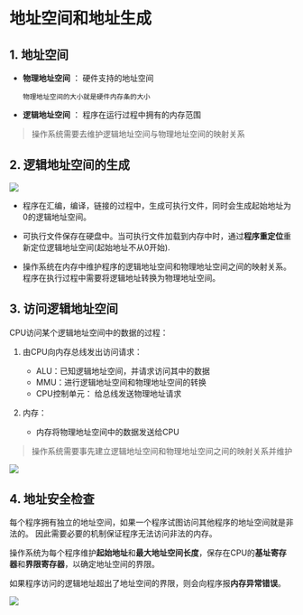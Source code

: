 # 地址空间和地址生成

## 1. 地址空间

- **物理地址空间** ： 硬件支持的地址空间

      物理地址空间的大小就是硬件内存条的大小

- **逻辑地址空间** ： 程序在运行过程中拥有的内存范围


> 操作系统需要去维护逻辑地址空间与物理地址空间的映射关系

## 2. 逻辑地址空间的生成

![](https://gitee.com/existorlive/exist-or-live-pic/raw/master/%E6%88%AA%E5%B1%8F2020-10-14%20%E4%B8%8B%E5%8D%883.13.34.png)

- 程序在汇编，编译，链接的过程中，生成可执行文件，同时会生成起始地址为0的逻辑地址空间。

- 可执行文件保存在硬盘中。当可执行文件加载到内存中时，通过**程序重定位**重新定位逻辑地址空间(起始地址不从0开始).

- 操作系统在内存中维护程序的逻辑地址空间和物理地址空间之间的映射关系。程序在执行过程中需要将逻辑地址转换为物理地址空间。

## 3. 访问逻辑地址空间

CPU访问某个逻辑地址空间中的数据的过程：

1. 由CPU向内存总线发出访问请求：
    
    - ALU：已知逻辑地址空间，并请求访问其中的数据
    - MMU：进行逻辑地址空间和物理地址空间的转换
    - CPU控制单元： 给总线发送物理地址请求

2. 内存：
   
   - 内存将物理地址空间中的数据发送给CPU


> 操作系统需要事先建立逻辑地址空间和物理地址空间之间的映射关系并维护

![](https://gitee.com/existorlive/exist-or-live-pic/raw/master/%E6%88%AA%E5%B1%8F2020-10-14%20%E4%B8%8B%E5%8D%883.43.14.png)
   
## 4. 地址安全检查

每个程序拥有独立的地址空间，如果一个程序试图访问其他程序的地址空间就是非法的。
因此需要必要的机制保证程序无法访问非法的内存。

操作系统为每个程序维护**起始地址**和**最大地址空间长度**，保存在CPU的**基址寄存器**和**界限寄存器**，以确定地址空间的界限。 

如果程序访问的逻辑地址超出了地址空间的界限，则会向程序报**内存异常错误**。

![](https://gitee.com/existorlive/exist-or-live-pic/raw/master/%E6%88%AA%E5%B1%8F2020-10-14%20%E4%B8%8B%E5%8D%883.59.32.png)





